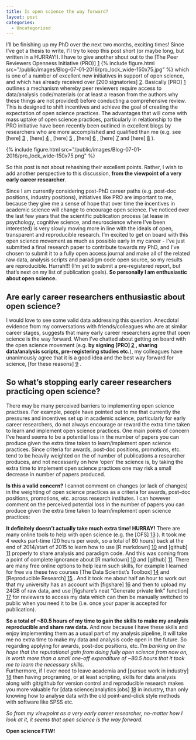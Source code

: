 ```yaml
---
title: Is open science the way forward?
layout: post
categories:
  - Uncategorized
---
```

I’ll be finishing up my PhD over the next two months, exciting times! Since I’ve got a thesis to write, I’ll try to keep this post short (or maybe long, but written in a HURRAY!). I have to give another shout out to the [The Peer Reviewers Openness Initiative (PRO)] [1] {% include figure.html src="/public/images/Blog-07-01-2016/pro_lock_wide-150x75.jpg" %} which is one of a number of excellent new initiatives in support of open science, and which has already received over [200 signatories] [2].
Basically [PRO] [1] outlines a mechanism whereby peer reviewers require access to data/analysis code/materials (or at least a reason from the authors why these things are not provided) before conducting a comprehensive review. This is designed to shift incentives and achieve the goal of creating the expectation of open science practices. The advantages that will come with mass uptake of open science practices, particularly in relationship to the PRO initiative have been recently been outlined in excellent blogs by researchers who are more accomplished and qualified than me (e.g. see [here] [3] , [here] [4] , [here] [5] , [here] [6] , [here] [7] and [here] [8] ). 

{% include figure.html src="/public/images/Blog-07-01-2016/pro_lock_wide-150x75.png" %}

So this post is not about rehashing their excellent points. Rather, I wish to add another perspective to this discussion, **from the viewpoint of a very early career researcher**.  

Since I am currently considering post-PhD career paths (e.g. post-doc positions, industry positions), initiatives like PRO are important to me, because they give me a sense of hope that over time the incentives in academic science will change to encourage open science.   I’ve noticed over the last few years that the scientific publication process (at lease in psychology, cognitive science, and neuroscience where I’ve been interested) is very slowly moving more in line with the ideals of open, transparent and reproducible research. I’m excited to get on board with this open science movement as much as possible early in my career - I’ve just submitted a final research paper to contribute towards my PhD, and I’ve chosen to submit it to a fully open access journal and make all of the related raw data, analysis scripts and paradigm code open source, so my results are reproducible. 
Hurrah!!! (I’m yet to submit a pre-registered report, but that’s next on my list of publication goals). **So personally I am enthusiastic about open science.**


## Are early career researchers enthusiastic about open science? 
I would love to see some valid data addressing this question.  Anecdotal evidence from my conversations with friends/colleagues who are at similar career stages, suggests that many early career researchers agree that open science is the way forward. When I’ve chatted about getting on board with the open science movement (e.g. **by signing [PRO] [2] , sharing data/analysis scripts, pre-registering studies etc.**), my colleagues have unanimously agree that it is a good idea and the best way forward for science, [for these reasons] [9] .


## So what’s stopping early career researchers practicing open science?
There may be many perceived barriers to implementing open science practises. For example, people have pointed out to me that currently the pressures and incentives set up in academic science, particularly for early career researchers, do not always encourage or reward the extra time taken to learn and implement open science practices.  One main points of concern I’ve heard seems to be a potential loss in the number of papers you can produce given the extra time taken to learn/implement open science practices. Since criteria for awards, post-doc positions, promotions, etc. tend to be heavily weighted on the of number of publications a researcher produces, and not necessarily on how ‘open’ the science is, by taking the extra time to implement open science practices one may risk a small decrease in number of papers produced.

**Is this a valid concern?** I cannot comment on changes (or lack of changes) in the weighting of open science practices as a criteria for awards, post-doc positions, promotions, etc. across research institutes. I can however comment on the perceived potential loss in the number of papers you can produce given the extra time taken to learn/implement open science practices:

**It definitely doesn’t actually take much extra time! HURRAY!** There are many online tools to help with open science (e.g. the [OFS] [13] ). It took me 4 weeks part-time (20 hours per week, so a total of 80 hours) back at the end of 2014/start of 2015 to learn how to use [R markdown] [10] and [github] [11] properly to share analysis and paradigm code. And this was coming from a point of complete ignorance about [R markdown] [10] and [github] [11]. There are many free online options to help learn such skills, for example I learned for free via these two courses [The Data Scientist’s Toolbox] [14] and [Reproducible Research] [15] .  And it took me about half an hour to work out that my university has an account with [figshare] [16] and then to upload my 24GB of raw data, and use [figshare’s neat “Generate private link” function] [17] for reviewers to access my data which can then be manually switched to public when you need it to be (i.e. once your paper is accepted for publication). 

**So a total of ~80.5 hours of my time to gain the skills to make my analysis reproducible and share raw data.** And now because I have these skills and enjoy implementing them as a usual part of my analysis pipeline, it will take me no extra time to make my data and analysis code open in the future. 
So regarding applying for awards, post-doc positions, etc. I’m *banking on the hope that the reputational gain from doing fully open science from now on, is worth more than a small one-off expenditure of ~80.5 hours that it took me to learn the necessary skills.*  
Furthermore, if I ever need to leave academia and [pursue work in industry] [18] then having programing, or at least scripting, skills for data analysis along with git/github for version control and reproducible research makes you more valuable for [data science/analytics jobs] [18] in industry, than only knowing how to analyse data with the old point-and-click style methods with software like SPSS etc. 

*So from my viewpoint as a very early career researcher, no-matter how I look at it, it seems that open science is the way forward.*

**Open science FTW!**


[1]: https://opennessinitiative.org/
[2]: https://opennessinitiative.org/signatories/
[3]: http://mindhacks.com/2015/12/19/the-peer-reviewers-openness-initiative/
[4]: https://candicemorey.org/?p=51
[5]: http://rolfzwaan.blogspot.nl/2015/12/stepping-in-as-reviewers.html
[6]: http://daniellakens.blogspot.co.uk/2015/12/can-you-explain-why-you-did-not-share.html?m=1
[7]: http://www.nicebread.de/putting-the-i-in-open-science-how-you-can-change-the-face-of-science/
[8]: http://blogs.biomedcentral.com/bmcseriesblog/2012/11/20/supporting-a-new-way-to-peer-review/
[9]: http://whyopenresearch.org/
[10]: http://rmarkdown.rstudio.com/
[11]: https://github.com/
[12]: https://www.coursera.org/learn/data-scientists-tools
[13]: https://osf.io/
[14]: https://www.coursera.org/course/datascitoolbox
[15]: https://www.coursera.org/learn/reproducible-research
[16]: http://figshare.com/
[17]: https://figshare.com/blog/figshare_new_features_Get_DOI_or_private_sharing_link/135
[18]: https://www.thedataincubator.com/